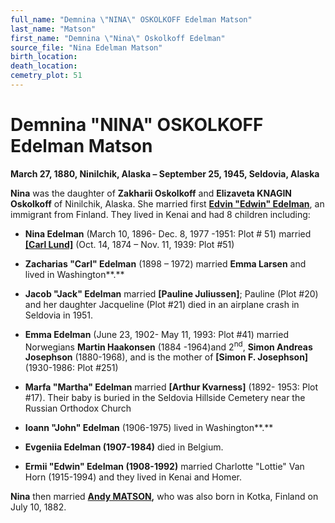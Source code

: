 ```yaml
---
full_name: "Demnina \"NINA\" OSKOLKOFF Edelman Matson"
last_name: "Matson"
first_name: "Demnina \"Nina\" Oskolkoff Edelman"
source_file: "Nina Edelman Matson"
birth_location:
death_location:
cemetry_plot: 51
---
```

# Demnina "NINA" OSKOLKOFF Edelman Matson

**March 27, 1880, Ninilchik, Alaska – September 25, 1945, Seldovia,
Alaska**

**Nina** was the daughter of **Zakharii Oskolkoff** and **Elizaveta
KNAGIN Oskolkoff** of Ninilchik, Alaska. She married first **[Edvin
"Edwin" Edelman](Edelman.md)**, an immigrant from Finland. They lived in
Kenai and had 8 children including:

  - **Nina Edelman** (March 10, 1896- Dec. 8, 1977 -1951: Plot \# 51)
    married [**\[Carl
    Lund\]**](Carl%20John%20LUND%20and%20Edelman%20Family.docx)
    (Oct. 14, 1874 – Nov. 11, 1939: Plot \#51)

  - **Zacharias "Carl" Edelman** (1898 – 1972) married **Emma Larsen**
    and lived in Washington**.**

  - **Jacob "Jack" Edelman** married **\[Pauline Juliussen\]**; Pauline
    (Plot \#20) and her daughter Jacqueline (Plot \#21) died in an
    airplane crash in Seldovia in 1951.

  - **Emma Edelman** (June 23, 1902- May 11, 1993: Plot \#41) married
    Norwegians **Martin Haakonsen** (1884 -1964)and 2<sup>nd</sup>,
    **Simon Andreas Josephson** (1880-1968), and is the mother of
    **\[Simon F. Josephson\]** (1930-1986: Plot \#251)

  - **Marfa "Martha" Edelman** married **\[Arthur Kvarness\]** (1892-
    1953: Plot \#17). Their baby is buried in the Seldovia Hillside
    Cemetery near the Russian Orthodox Church

  - **Ioann "John" Edelman** (1906-1975) lived in Washington**.**

  - **Evgeniia Edelman (1907-1984)** died in Belgium.

  - **Ermii "Edwin" Edelman (1908-1992)** married Charlotte "Lottie" Van
    Horn (1915-1994) and they lived in Kenai and Homer.

**Nina** then married **[Andy
MATSON](Andrew%20Matson%20and%20Edelman.md),** who was also born in
Kotka, Finland on July 10, 1882.
